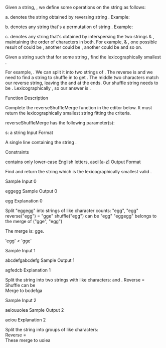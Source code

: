 Given a string, , we define some operations on the string as follows:

a.  denotes the string obtained by reversing string . Example:  


b.  denotes any string that's a permutation of string . Example:  


c.  denotes any string that's obtained by interspersing the two strings  & , maintaining the order of characters in both. For example,  & , one possible result of  could be , another could be , another could be  and so on.

Given a string  such that  for some string , find the lexicographically smallest .

For example, . We can split it into two strings of . The reverse is  and we need to find a string to shuffle in to get . The middle two characters match our reverse string, leaving the  and  at the ends. Our shuffle string needs to be . Lexicographically , so our answer is .

Function Description

Complete the reverseShuffleMerge function in the editor below. It must return the lexicographically smallest string fitting the criteria.

reverseShuffleMerge has the following parameter(s):

s: a string
Input Format

A single line containing the string .

Constraints

 contains only lower-case English letters, ascii[a-z]
Output Format

Find and return the string which is the lexicographically smallest valid .

Sample Input 0

eggegg
Sample Output 0

egg
Explanation 0

Split "eggegg" into strings of like character counts: "egg", "egg" 
reverse("egg") = "gge" 
shuffle("egg") can be "egg" 
"eggegg" belongs to the merge of ("gge", "egg")

The merge is: gge.

'egg' < 'gge'

Sample Input 1

abcdefgabcdefg
Sample Output 1

agfedcb
Explanation 1

Split the string into two strings with like characters:  and . 
Reverse  =  
Shuffle  can be  
Merge to bcdefga

Sample Input 2

aeiouuoiea
Sample Output 2

aeiou
Explanation 2

Split the string into groups of like characters:  
Reverse  =  
These merge to uoiea
